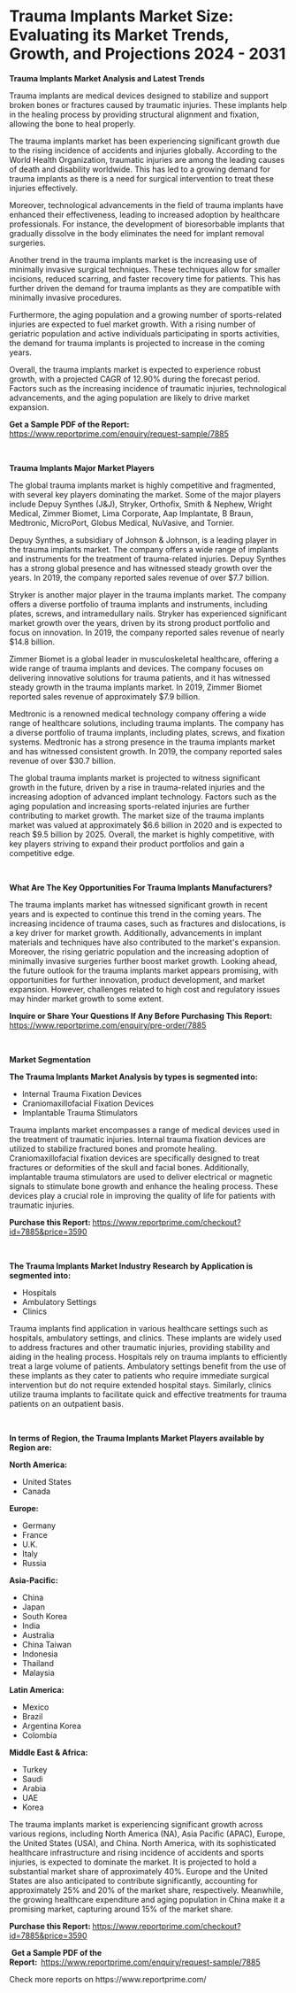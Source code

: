 <p><h1>Trauma Implants Market Size: Evaluating its Market Trends, Growth, and Projections 2024 - 2031</h1></p><p><strong>Trauma Implants Market Analysis and Latest Trends</strong></p>
<p><p>Trauma implants are medical devices designed to stabilize and support broken bones or fractures caused by traumatic injuries. These implants help in the healing process by providing structural alignment and fixation, allowing the bone to heal properly.</p><p>The trauma implants market has been experiencing significant growth due to the rising incidence of accidents and injuries globally. According to the World Health Organization, traumatic injuries are among the leading causes of death and disability worldwide. This has led to a growing demand for trauma implants as there is a need for surgical intervention to treat these injuries effectively.</p><p>Moreover, technological advancements in the field of trauma implants have enhanced their effectiveness, leading to increased adoption by healthcare professionals. For instance, the development of bioresorbable implants that gradually dissolve in the body eliminates the need for implant removal surgeries.</p><p>Another trend in the trauma implants market is the increasing use of minimally invasive surgical techniques. These techniques allow for smaller incisions, reduced scarring, and faster recovery time for patients. This has further driven the demand for trauma implants as they are compatible with minimally invasive procedures.</p><p>Furthermore, the aging population and a growing number of sports-related injuries are expected to fuel market growth. With a rising number of geriatric population and active individuals participating in sports activities, the demand for trauma implants is projected to increase in the coming years.</p><p>Overall, the trauma implants market is expected to experience robust growth, with a projected CAGR of 12.90% during the forecast period. Factors such as the increasing incidence of traumatic injuries, technological advancements, and the aging population are likely to drive market expansion.</p></p>
<p><strong>Get a Sample PDF of the Report:&nbsp;</strong> <a href="https://www.reportprime.com/enquiry/request-sample/7885">https://www.reportprime.com/enquiry/request-sample/7885</a></p>
<p>&nbsp;</p>
<p><strong>Trauma Implants Major Market Players</strong></p>
<p><p>The global trauma implants market is highly competitive and fragmented, with several key players dominating the market. Some of the major players include Depuy Synthes (J&J), Stryker, Orthofix, Smith & Nephew, Wright Medical, Zimmer Biomet, Lima Corporate, Aap Implantate, B Braun, Medtronic, MicroPort, Globus Medical, NuVasive, and Tornier.</p><p>Depuy Synthes, a subsidiary of Johnson & Johnson, is a leading player in the trauma implants market. The company offers a wide range of implants and instruments for the treatment of trauma-related injuries. Depuy Synthes has a strong global presence and has witnessed steady growth over the years. In 2019, the company reported sales revenue of over $7.7 billion.</p><p>Stryker is another major player in the trauma implants market. The company offers a diverse portfolio of trauma implants and instruments, including plates, screws, and intramedullary nails. Stryker has experienced significant market growth over the years, driven by its strong product portfolio and focus on innovation. In 2019, the company reported sales revenue of nearly $14.8 billion.</p><p>Zimmer Biomet is a global leader in musculoskeletal healthcare, offering a wide range of trauma implants and devices. The company focuses on delivering innovative solutions for trauma patients, and it has witnessed steady growth in the trauma implants market. In 2019, Zimmer Biomet reported sales revenue of approximately $7.9 billion.</p><p>Medtronic is a renowned medical technology company offering a wide range of healthcare solutions, including trauma implants. The company has a diverse portfolio of trauma implants, including plates, screws, and fixation systems. Medtronic has a strong presence in the trauma implants market and has witnessed consistent growth. In 2019, the company reported sales revenue of over $30.7 billion.</p><p>The global trauma implants market is projected to witness significant growth in the future, driven by a rise in trauma-related injuries and the increasing adoption of advanced implant technology. Factors such as the aging population and increasing sports-related injuries are further contributing to market growth. The market size of the trauma implants market was valued at approximately $6.6 billion in 2020 and is expected to reach $9.5 billion by 2025. Overall, the market is highly competitive, with key players striving to expand their product portfolios and gain a competitive edge.</p></p>
<p>&nbsp;</p>
<p><strong>What Are The Key Opportunities For Trauma Implants Manufacturers?</strong></p>
<p><p>The trauma implants market has witnessed significant growth in recent years and is expected to continue this trend in the coming years. The increasing incidence of trauma cases, such as fractures and dislocations, is a key driver for market growth. Additionally, advancements in implant materials and techniques have also contributed to the market's expansion. Moreover, the rising geriatric population and the increasing adoption of minimally invasive surgeries further boost market growth. Looking ahead, the future outlook for the trauma implants market appears promising, with opportunities for further innovation, product development, and market expansion. However, challenges related to high cost and regulatory issues may hinder market growth to some extent.</p></p>
<p><strong>Inquire or Share Your Questions If Any Before Purchasing This Report:</strong> <a href="https://www.reportprime.com/enquiry/pre-order/7885">https://www.reportprime.com/enquiry/pre-order/7885</a></p>
<p>&nbsp;</p>
<p><strong>Market Segmentation</strong></p>
<p><strong>The Trauma Implants Market Analysis by types is segmented into:</strong></p>
<p><ul><li>Internal Trauma Fixation Devices</li><li>Craniomaxillofacial Fixation Devices</li><li>Implantable Trauma Stimulators</li></ul></p>
<p><p>Trauma implants market encompasses a range of medical devices used in the treatment of traumatic injuries. Internal trauma fixation devices are utilized to stabilize fractured bones and promote healing. Craniomaxillofacial fixation devices are specifically designed to treat fractures or deformities of the skull and facial bones. Additionally, implantable trauma stimulators are used to deliver electrical or magnetic signals to stimulate bone growth and enhance the healing process. These devices play a crucial role in improving the quality of life for patients with traumatic injuries.</p></p>
<p><strong>Purchase this Report:&nbsp;</strong><a href="https://www.reportprime.com/checkout?id=7885&price=3590">https://www.reportprime.com/checkout?id=7885&price=3590</a></p>
<p>&nbsp;</p>
<p><strong>The Trauma Implants Market Industry Research by Application is segmented into:</strong></p>
<p><ul><li>Hospitals</li><li>Ambulatory Settings</li><li>Clinics</li></ul></p>
<p><p>Trauma implants find application in various healthcare settings such as hospitals, ambulatory settings, and clinics. These implants are widely used to address fractures and other traumatic injuries, providing stability and aiding in the healing process. Hospitals rely on trauma implants to efficiently treat a large volume of patients. Ambulatory settings benefit from the use of these implants as they cater to patients who require immediate surgical intervention but do not require extended hospital stays. Similarly, clinics utilize trauma implants to facilitate quick and effective treatments for trauma patients on an outpatient basis.</p></p>
<p>&nbsp;</p>
<p><strong>In terms of Region, the Trauma Implants Market Players available by Region are:</strong></p>
<p>
    <p> <strong> North America: </strong>
        <ul>
            <li>United States</li>
            <li>Canada</li>
        </ul>
        </p> 
    <p> <strong> Europe: </strong>
        <ul>
            <li>Germany</li>
            <li>France</li>
            <li>U.K.</li>
            <li>Italy</li>
            <li>Russia</li>
        </ul>
        </p> 
    <p> <strong> Asia-Pacific: </strong>
        <ul>
            <li>China</li>
            <li>Japan</li>
            <li>South Korea</li>
            <li>India</li>
            <li>Australia</li>
            <li>China Taiwan</li>
            <li>Indonesia</li>
            <li>Thailand</li>
            <li>Malaysia</li>
        </ul>
        </p> 
    <p> <strong> Latin America: </strong>
        <ul>
            <li>Mexico</li>
            <li>Brazil</li>
            <li>Argentina Korea</li>
            <li>Colombia</li>
        </ul>
        </p> 
    <p> <strong> Middle East & Africa: </strong>
        <ul>
            <li>Turkey</li>
            <li>Saudi</li>
            <li>Arabia</li>
            <li>UAE</li>
            <li>Korea</li>
        </ul>
    </p>
    </p>
<p><p>The trauma implants market is experiencing significant growth across various regions, including North America (NA), Asia Pacific (APAC), Europe, the United States (USA), and China. North America, with its sophisticated healthcare infrastructure and rising incidence of accidents and sports injuries, is expected to dominate the market. It is projected to hold a substantial market share of approximately 40%. Europe and the United States are also anticipated to contribute significantly, accounting for approximately 25% and 20% of the market share, respectively. Meanwhile, the growing healthcare expenditure and aging population in China make it a promising market, capturing around 15% of the market share.</p></p>
<p><strong>Purchase this Report: </strong><a href="https://www.reportprime.com/checkout?id=7885&price=3590">https://www.reportprime.com/checkout?id=7885&price=3590</a></p>
<p>&nbsp;<strong>Get a Sample PDF of the Report:&nbsp;&nbsp;</strong><a href="https://www.reportprime.com/enquiry/request-sample/7885">https://www.reportprime.com/enquiry/request-sample/7885</a></p>
<p><strong></strong></p>
<p>Check more reports on https://www.reportprime.com/</p>